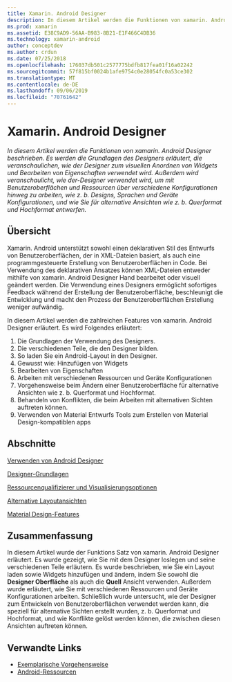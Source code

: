 ```yaml
---
title: Xamarin. Android Designer
description: In diesem Artikel werden die Funktionen von xamarin. Android Designer beschrieben. Es werden die Grundlagen des Designers erläutert, die veranschaulichen, wie der Designer zum visuellen Anordnen von Widgets und Bearbeiten von Eigenschaften verwendet wird. Außerdem wird veranschaulicht, wie der-Designer verwendet wird, um mit Benutzeroberflächen und Ressourcen über verschiedene Konfigurationen hinweg zu arbeiten, wie z. b. Designs, Sprachen und Geräte Konfigurationen, und wie Sie für alternative Ansichten wie Landscape und Hochformat entwerfen.
ms.prod: xamarin
ms.assetid: E38C9AD9-56AA-B983-8B21-E1F466C4DB36
ms.technology: xamarin-android
author: conceptdev
ms.author: crdun
ms.date: 07/25/2018
ms.openlocfilehash: 176037db501c2577775bdfb817fea01f16a02242
ms.sourcegitcommit: 57f815bf0024b1afe9754c0e28054fc0a53ce302
ms.translationtype: MT
ms.contentlocale: de-DE
ms.lasthandoff: 09/06/2019
ms.locfileid: "70761642"
---
```

# <a name="xamarinandroid-designer"></a>Xamarin. Android Designer

_In diesem Artikel werden die Funktionen von xamarin. Android Designer beschrieben. Es werden die Grundlagen des Designers erläutert, die veranschaulichen, wie der Designer zum visuellen Anordnen von Widgets und Bearbeiten von Eigenschaften verwendet wird. Außerdem wird veranschaulicht, wie der-Designer verwendet wird, um mit Benutzeroberflächen und Ressourcen über verschiedene Konfigurationen hinweg zu arbeiten, wie z. b. Designs, Sprachen und Geräte Konfigurationen, und wie Sie für alternative Ansichten wie z. b. Querformat und Hochformat entwerfen._

## <a name="overview"></a>Übersicht

Xamarin. Android unterstützt sowohl einen deklarativen Stil des Entwurfs von Benutzeroberflächen, der in XML-Dateien basiert, als auch eine programmgesteuerte Erstellung von Benutzeroberflächen in Code.
Bei Verwendung des deklarativen Ansatzes können XML-Dateien entweder mithilfe von xamarin. Android Designer Hand bearbeitet oder visuell geändert werden. Die Verwendung eines Designers ermöglicht sofortiges Feedback während der Erstellung der Benutzeroberfläche, beschleunigt die Entwicklung und macht den Prozess der Benutzeroberflächen Erstellung weniger aufwändig.

In diesem Artikel werden die zahlreichen Features von xamarin. Android Designer erläutert. Es wird Folgendes erläutert:

1. Die Grundlagen der Verwendung des Designers.
2. Die verschiedenen Teile, die den Designer bilden.
3. So laden Sie ein Android-Layout in den Designer.
4. Gewusst wie: Hinzufügen von Widgets
5. Bearbeiten von Eigenschaften
6. Arbeiten mit verschiedenen Ressourcen und Geräte Konfigurationen
7. Vorgehensweise beim Ändern einer Benutzeroberfläche für alternative Ansichten wie z. b. Querformat und Hochformat. 
8. Behandeln von Konflikten, die beim Arbeiten mit alternativen Sichten auftreten können. 
9. Verwenden von Material Entwurfs Tools zum Erstellen von Material Design-kompatiblen apps

## <a name="sections"></a>Abschnitte

 [Verwenden von Android Designer](~/android/user-interface/android-designer/designer-walkthrough.md)

 [Designer-Grundlagen](~/android/user-interface/android-designer/designer-basics.md)

 [Ressourcenqualifizierer und Visualisierungsoptionen](~/android/user-interface/android-designer/resource-qualifiers.md)

 [Alternative Layoutansichten](~/android/user-interface/android-designer/alternative-layout-views.md)

 [Material Design-Features](~/android/user-interface/android-designer/material-design-features.md)

## <a name="summary"></a>Zusammenfassung

In diesem Artikel wurde der Funktions Satz von xamarin. Android Designer erläutert.
Es wurde gezeigt, wie Sie mit dem Designer loslegen und seine verschiedenen Teile erläutern. Es wurde beschrieben, wie Sie ein Layout laden sowie Widgets hinzufügen und ändern, indem Sie sowohl die **Designer Oberfläche** als auch die **Quell** Ansicht verwenden. Außerdem wurde erläutert, wie Sie mit verschiedenen Ressourcen und Geräte Konfigurationen arbeiten. Schließlich wurde untersucht, wie der Designer zum Entwickeln von Benutzeroberflächen verwendet werden kann, die speziell für alternative Sichten erstellt wurden, z. b. Querformat und Hochformat, und wie Konflikte gelöst werden können, die zwischen diesen Ansichten auftreten können.

## <a name="related-links"></a>Verwandte Links

- [Exemplarische Vorgehensweise](~/android/user-interface/android-designer/designer-walkthrough.md)
- [Android-Ressourcen](~/android/app-fundamentals/resources-in-android/index.md)
